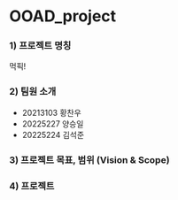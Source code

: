 # OOAD_project

### 1) 프로젝트 명칭
 먹픽!

### 2) 팀원 소개
 - 20213103 황찬우
 - 20225227 양승일
 - 20225224 김석준

### 3) 프로젝트 목표, 범위 (Vision & Scope)

### 4) 프로젝트